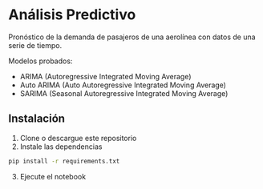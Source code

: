 # Análisis Predictivo
Pronóstico de la demanda de pasajeros de una aerolínea con datos de una serie de tiempo.

Modelos probados:
+ ARIMA (Autoregressive Integrated Moving Average)
+ Auto ARIMA (Auto Autoregressive Integrated Moving Average)
+ SARIMA (Seasonal Autoregressive Integrated Moving Average)

## Instalación
1. Clone o descargue este repositorio
2. Instale las dependencias
```bash
pip install -r requirements.txt
```
3. Ejecute el notebook
